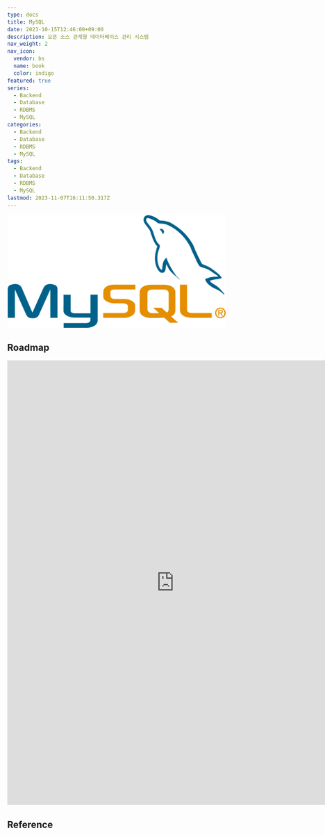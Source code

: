 ```yaml
---
type: docs
title: MySQL
date: 2023-10-15T12:46:00+09:00
description: 오픈 소스 관계형 데이터베이스 관리 시스템
nav_weight: 2
nav_icon:
  vendor: bs
  name: book
  color: indigo
featured: true
series:
  - Backend
  - Database
  - RDBMS
  - MySQL
categories:
  - Backend
  - Database
  - RDBMS
  - MySQL
tags:
  - Backend
  - Database
  - RDBMS
  - MySQL
lastmod: 2023-11-07T16:11:50.317Z
---
```


![MySQL DB](mysql.png#center)

## Roadmap

<p align="center">
<iframe width="768" height="1024" src="https://roadmap.sh/sql?s=652b754df43a58c923ce9d26" frameborder="0" allow="accelerometer; autoplay; encrypted-media; gyroscope; picture-in-picture" allowfullscreen></iframe>
</p>

## Reference
